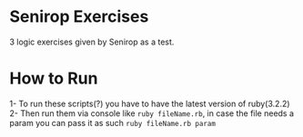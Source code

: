 # Senirop Exercises
3 logic exercises given by Senirop as a test.  
# How to Run
1- To run these scripts(?) you have to have the latest version of ruby(3.2.2)  
2- Then run them via console like `ruby fileName.rb`, in case the file needs a param you can pass it as such `ruby fileName.rb param`


